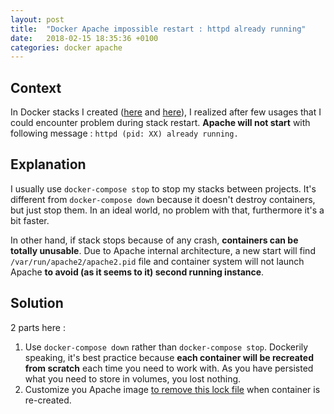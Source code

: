 ```yaml
---
layout: post
title:  "Docker Apache impossible restart : httpd already running"
date:   2018-02-15 18:35:36 +0100
categories: docker apache
---
```


## Context

In Docker stacks I created ([here][wordpress-stack] and [here][symfony-stack]), I realized after few usages that I could encounter problem during stack restart. __Apache will not start__ with following message : `httpd (pid: XX) already running.`

## Explanation

I usually use `docker-compose stop` to stop my stacks between projects. It's different from `docker-compose down` because it doesn't destroy containers, but just stop them. In an ideal world, no problem with that, furthermore it's a bit faster.

In other hand, if stack stops because of any crash, __containers can be totally unusable__. Due to Apache internal architecture, a new start will find `/var/run/apache2/apache2.pid` file and container system will not launch Apache __to avoid (as it seems to it) second running instance__. 

## Solution

2 parts here :
1. Use `docker-compose down` rather than `docker-compose stop`. Dockerily speaking, it's best practice because __each container will be recreated from scratch__ each time you need to work with. As you have persisted what you need to store in volumes, you lost nothing.
2. Customize you Apache image [to remove this lock file][remove-pid] when container is re-created.

[wordpress-stack]: https://github.com/compagnie-hyperactive/docker-boilerplate-wordpress
[symfony-stack]: https://github.com/compagnie-hyperactive/docker-boilerplate-symfony
[remove-pid]: https://github.com/compagnie-hyperactive/docker-boilerplate-wordpress/blob/f7086f7fa23362b6c64707816fafaee2dbf73e6c/docker/images/apache2.4/Dockerfile#L17